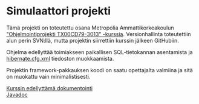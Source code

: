 <h1>Simulaattori projekti</h1>

Tämä projekti on toteutettu osana Metropolia Ammattikorkeakoulun ["Ohjelmointiprojekti TX00CD79-3013" -kurssia](https://opinto-opas.metropolia.fi/fi/TXK20S1/course_unit/45027). Versionhallinta toteutettiin alun perin SVN:llä, mutta projektin siirrettiin kurssin jälkeen GitHubiin.

Ohjelma edellyttää toimiakseen paikallisen SQL-tietokannan asentamista ja [hibernate.cfg.xml](/src/hibernate.cfg.xml) tiedoston muokkaamista.

Projektin framework-pakkauksen koodi on saatu opettajalta valmiina ja sitä on muokattu vain minimalistisesti.

[Kurssin edellyttämä dokumentointi](projektin_dokumentointi.pdf)<br>
[Javadoc](https://users.metropolia.fi/~samihuo/Ohjelmointiprojektin%20javadoc/doc/)
